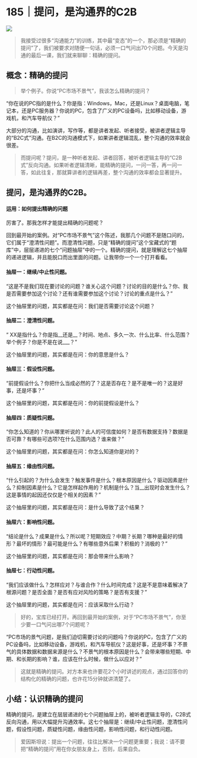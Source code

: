 # 185｜提问，是沟通界的C2B

![](../img/270778776e6124c4886e09762ee941c3.jpg)

> 我接受过很多“沟通能力”的训练，其中最“变态”的一个，那必须是“精确的提问”了，我们被要求对随便一句话，必须一口气问出70个问题。今天是沟通的最后一课，我们就来聊聊：精确的提问。

## 概念：精确的提问

> 举个例子。你说“PC市场不景气”，我该怎么精确的提问？

“你在说的PC指的是什么？你是指：Windows，Mac，还是Linux？桌面电脑，笔记本，还是PC服务器？你说的PC，包含了广义的PC设备吗，比如移动设备，游戏机，和汽车导航仪？”

大部分的沟通，比如演讲，写作等，都是讲者发起、听者接受，被讲者逻辑主导的“B2C式”沟通。在B2C的沟通模式下，如果讲者逻辑混乱，整个沟通的效率就会很差。

> 而提问呢？提问，是一种听者发起、讲者回答，被听者逻辑主导的“C2B式”反向沟通。如果听者逻辑清晰，能精确的提问，一问一答，再一问一答，如此往复，那就算讲者的逻辑再差，整个沟通的效率都会显著提升。

## 提问，是沟通界的C2B。

#### 运用：如何提出精确的问题

厉害了。那我怎样才能提出精确的问题呢？

回到最开始的案例。对“PC市场不景气”这个陈述，我那几个问题不是随口问的，它们属于“澄清性问题”。而澄清性问题，只是“精确的提问”这个宝藏式的“题库”中，层层递进的七个“问题抽屉”中的一个。精确的提问，就是理解这七个抽屉的递进逻辑，并且能脱口而出里面的问题。让我带你一个一个打开看看。

#### 抽屉一：继续/中止性问题。

“这是不是我们现在要讨论的问题？谁关心这个问题？讨论的目的是什么？你、我是否需要参加这个讨论？还有谁需要参加这个讨论？讨论的重点是什么？”

这个抽屉里的问题，其实都是在问：我们是否需要讨论这个问题？

#### 抽屉二：澄清性问题。

“ XX是指什么？你是指__还是__？时间、地点、多久一次、什么比率、什么范围？举个例子？你是不是在说___？”

这个抽屉里的问题，其实都是在问：你的意思是什么？

#### 抽屉三：假设性问题。

“前提假设什么？你把什么当成必然的了？这是否存在？是不是唯一的？这是好事，还是坏事？”

这个抽屉里的问题，其实都是在问：你的前提假设是什么？

#### 抽屉四：质疑性问题。

“你怎么知道的？你从哪里听说的？此人的可信度如何？是否有数据支持？数据是否可靠？有哪些可选项?在什么范围内选？谁来做？”

这个抽屉里的问题，其实都是在问：你怎么知道你是对的？

#### 抽屉五：缘由性问题。

“什么引起的？为什么会发生？触发事件是什么？根本原因是什么？驱动因素是什么？抑制因素是什么？它是怎样起作用的？机制是什么？当__出现时会发生什么？这是事情的起因还仅仅是个相关的因素？”

这个抽屉里的问题，其实都是在问：是什么导致了这个结果？

#### 抽屉六：影响性问题。

“结论是什么？成果是什么？所以呢？短期效应？中期？长期？哪种是最好的情形？最坏的情形？最可能是什么？有哪些意外后果？积极的？消极的？”

这个抽屉里的问题，其实都是在问：那会带来什么影响？

#### 抽屉七：行动性问题。

“我们应该做什么？怎样应对？与谁合作？什么时间完成？这是不是意味着解决了根源问题？是否全面？是否有应对风险的策略？是否有支援？”

这个抽屉里的问题，其实都是在问：应该采取什么行动？

> 好的，宝库已经打开。再回到最开始的案例，对于“PC市场不景气”，你至少要一口气问出哪7个问题呢？

“PC市场的景气问题，是我们迫切需要讨论的问题吗？你说的PC，包含了广义的PC设备吗，比如移动设备，游戏机，和汽车导航仪？这是好事，还是坏事？不景气的具体数据和数据来源是什么？不景气的根本原因是什么？会带来哪些短期、中期、和长期的影响？谁，应该在什么时候，做什么以应对？”

> 这就是精确的提问。对方本来也许要花2个小时讲述的观点，通过回答你的结构化的精确的问题，也许花15分钟就讲清楚了。

## 小结：认识精确的提问

精确的提问，是建立在层层递进的七个问题抽屉上的，被听者逻辑主导的，C2B式反向沟通，用以大幅提升沟通效率。这七个抽屉是：继续/中止性问题，澄清性问题，假设性问题，质疑性问题，缘由性问题，影响性问题，和行动性问题。

> 爱因斯坦说：提出一个问题，往往比解决一个问题更重要；我说：请不要把“精确的提问”用在你女朋友身上，否则，后果自负。